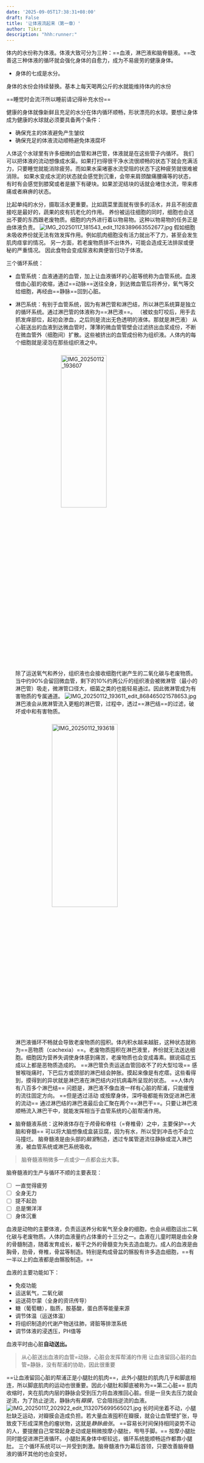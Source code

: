 ```yaml
---
date: '2025-09-05T17:38:31+08:00'
draft: False
title: '让体液流起来（第一章）'
author: Tikri
description: "hhh:runner:"
---
```

体内的水份称为体液。体液大致可分为三种：==血液，淋巴液和脑脊髓液。==改善这三种体液的循环就会强化身体的自愈力，成为不易疲劳的健康身体。
* 身体的七成是水分。

身体的水份会持续替换。基本上每天喝两公斤的水就能维持体内的水份

==睡觉时会流汗所以睡前请记得补充水份==

健康的身体就像新鲜且充足的水分在体内循环顺畅，形状漂亮的水球。要想让身体成为健康的水球就必须要具备两个条件：
- 确保充主的体液避免产生皱纹
- 确保充足的体液流动顺畅避免体液腐坏

人体这个水球里有许多细微的血管和淋巴管，体液就是在这些管子内循环。
我们可以把体液的流动想像成水渠。如果打扫得很干净水流很顺畅的状态下就会充满活力，只要睡觉就能消除疲劳。而如果水渠堵塞水流受阻的状态下这种疲劳就很难被消除。
如果水变成水泥的状态就会感觉到沉重，会带来肩颈酸痛腰痛等的状态，有时有会感觉到膝窝或者是腋下有硬块。如果淤泥结块的话就会堵住水流，带来疼痛或者麻痹的状态。

比起单纯的水分，摄取活水更重要。比如蔬菜里面就有很多的活水，并且不削皮直接吃是最好的，蔬果的皮有抗老化的作用。
养份被运往细胞的同时，细胞也会送出不要的东西跟老废物质。细胞的内外进行着以物易物。这种以物易物的任务正是由体液负责。
![IMG_20250117_181543_edit_1128389663552677.jpg](https://supernotes-resources.s3.amazonaws.com/image-uploads/d60d5231-f80d-4ef3-b12c-ef01f5f1e324--IMG_20250117_181543_edit_1128389663552677.jpg)
假如细胞未吸收养份就无法有效发挥作用。例如肌肉细胞没有活力就出不了力，甚至会发生肌肉痉挛的情况。
另一方面，若老废物质排不出体外，可能会造成无法排尿或便秘的严重情况。
因此食物会变成尿液和粪便皆归功于体液。

三个循环系统：
- 血管系统：血液通道的血管，加上让血液循环的心脏等统称为血管系统。血液借由心脏的收缩，通过==动脉==送往全身，到达微血管后将养分，氧气等交给细胞，再经由==静脉==回到心脏。
- 淋巴系统：有别于血管系统，因为有淋巴管和淋巴结，所以淋巴系统算是独立的循环系统。通过淋巴管的体液称为==淋巴液==。
（被蚊虫叮咬后，用手去抓发痒部位，起初会渗血，之后则是流出无色透明的液体。那就是淋巴液）
从心脏送出的血液到达微血管时，薄薄的微血管管壁会过滤挤出血浆成份，不断在微血管外（细胞间）扩散。这些被挤出的血管成份称为组织液。人体内的每个细胞就是浸泡在那些组织液之中。
<img src="https://supernotes-resources.s3.amazonaws.com/image-uploads/5108f23f-9284-4509-82ad-3d76a995c570--IMG_20250112_193607_edit_868451904541471.jpg" 
     style="width: min(50%, 800px); 
            height: min(50%, 800px);
            display: block;
            margin: 1.5rem auto;"
     alt="IMG_20250112_193607"/>
除了运送氧气和养分，组织液也会接收细胞代谢产生的二氧化碳与老废物质。当中约90%会留回微血管，剩下的10%约两公斤的组织液会被微淋管（最小的淋巴管）吸走，微淋管口径大，细菌之类的也能轻易通过。因此微淋管成为有害物质的专属通道。
![IMG_20250112_193611_edit_868465021578653.jpg](https://supernotes-resources.s3.amazonaws.com/image-uploads/d78dc485-62fd-4417-84ea-9a1f16e7f046--IMG_20250112_193611_edit_868465021578653.jpg)淋巴液会从微淋管流入更粗的淋巴管，过程中，透过==淋巴结==的过滤，破坏或中和有害物质。
<img src="https://supernotes-resources.s3.amazonaws.com/image-uploads/7bbb41e5-1722-4241-9a05-cfa4bff18ffa--IMG_20250112_193618_edit_868472595097400.jpg" 
     style="width: min(60%, 800px); 
            height: min(60%, 800px);
            display: block;
            margin: 1.5rem auto;"
     alt="IMG_20250112_193618"/>
淋巴液循环不畅就会导致老废物质的囤积。体内积水越来越脏，这种状态就称为==恶物质（cachexia）==。老废物质囤积在淋巴液里，养份就无法送达细胞。细胞因为营养失调使身体感到痛苦，老废物质也会变成毒素。据说癌症五成以上都是恶物质造成的。
==淋巴管负责运送血管回收不了的大型垃圾==
感冒喉咙痛时，下巴后方或颈部的淋巴结会肿胀。摸起来像是有疙瘩。这些看得到，摸得到的异状就是淋巴液在淋巴结内对抗病毒所呈现的状态。
==人体内有八百多个淋巴结==
问题是，淋巴液不像血液一样有心脏的帮浦，只能缓慢的流往固定方向。
==但是透过活动	或按摩身体，深呼吸都能有效促进淋巴液的流动==
通过淋巴结的淋巴液最后会汇聚在两个==淋巴干==。只要让淋巴液顺畅流入淋巴干中，就能发挥相当于血管系统的心脏帮浦作用。

- 脑脊髓液系统：这种液体存在于颅骨和脊柱（=脊椎骨）之中，主要保护==大脑和脊髓==
可以将大脑想像成盒装豆腐，因为有水，所以受到冲击也不会立马撞烂。
脑脊髓液是由头部的*脑室*制造，透过专属管道流往静脉或混入淋巴液，被血管系统或淋巴系统吸收。
>脑脊髓液稍微多一点或少一点都会出大事。

脑脊髓液的生产与循环不顺的主要表现：
- [ ] 一直觉得疲劳
- [ ] 全身无力
- [ ] 提不起劲
- [ ] 总是懒洋洋
- [ ] 身体沉重

血液是动物的主要体液，负责运送养分和氧气至全身的细胞，也会从细胞运出二氧化碳与老废物质。人体的血液量约占体重的十三分之一。血液在儿童时期是由全身的骨髓制造，随着发育成长，躯干之外的骨髓变为失去造血能力。成人的血液是由胸骨，肋骨，脊椎，骨盆等制造。特别是构成骨盆的髂股有许多造血细胞，==有一半以上的血液都是由髂股制造。==

血液的主要功能如下：
- 免疫功能
- 运送氧气，二氧化碳
- 运送荷尔蒙（全身的资讯传导）
- 糖（葡萄糖），脂质，胺基酸，蛋白质等能量来源
- 调节体温（运送体温）
- 将组织制造的代谢产物送往肺，肾脏等排泄系统
- 调节体液的浸透压，PH值等

血液平时由心脏**自动送出。**
>从心脏送出血液的血管=动脉，心脏会发挥帮浦的作用
>让血液留回心脏的血管=静脉，没有帮浦的协助，因此很重要

==让血液留回心脏的帮浦正是小腿肚的肌肉==，此外小腿肚的肌肉几乎和脚底相连，所以脚底肌肉的运动也很重要。因此小腿肚和脚底被称为==第二心脏==
肌肉收缩时，夹在肌肉内层的静脉会受到压力将血液推回心脏。但是一旦失去压力就会逆流，为了防止逆流，静脉内有*瓣膜*，它会阻挡逆流的血液。
![IMG_20250117_202922_edit_1132075699565021.jpg](https://supernotes-resources.s3.amazonaws.com/image-uploads/18837852-fc36-4a83-9f5c-eeb10019385a--IMG_20250117_202922_edit_1132075699565021.jpg)
长时间坐着不动，小腿肚缺乏运动，对瓣膜会造成负担。若大量血液囤积在瓣膜，就会让血管壁扩张，导致皮下形成深黑色的瘤状物，这就是*静脉曲张*。
==容易长时间保持相同姿势不动的人，要提醒自己常常起身走动或是稍微按摩小腿肚，甩甩手脚。==
按摩小腿肚同时能促进淋巴液循环。小腿肚离身体中枢较远，循环系统能顺畅运作都靠小腿肚。
三个循环系统可以一并受到刺激。脑脊髓液作为幕后首领，只要改善脑脊髓液的循环其他的也会变好。
